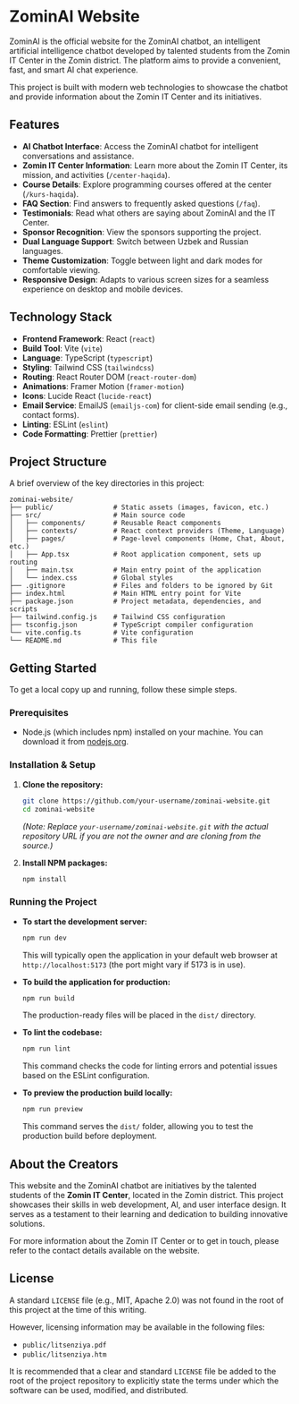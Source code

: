 # ZominAI Website

ZominAI is the official website for the ZominAI chatbot, an intelligent artificial intelligence chatbot developed by talented students from the Zomin IT Center in the Zomin district. The platform aims to provide a convenient, fast, and smart AI chat experience.

This project is built with modern web technologies to showcase the chatbot and provide information about the Zomin IT Center and its initiatives.

## Features

*   **AI Chatbot Interface**: Access the ZominAI chatbot for intelligent conversations and assistance.
*   **Zomin IT Center Information**: Learn more about the Zomin IT Center, its mission, and activities (`/center-haqida`).
*   **Course Details**: Explore programming courses offered at the center (`/kurs-haqida`).
*   **FAQ Section**: Find answers to frequently asked questions (`/faq`).
*   **Testimonials**: Read what others are saying about ZominAI and the IT Center.
*   **Sponsor Recognition**: View the sponsors supporting the project.
*   **Dual Language Support**: Switch between Uzbek and Russian languages.
*   **Theme Customization**: Toggle between light and dark modes for comfortable viewing.
*   **Responsive Design**: Adapts to various screen sizes for a seamless experience on desktop and mobile devices.

## Technology Stack

*   **Frontend Framework**: React (`react`)
*   **Build Tool**: Vite (`vite`)
*   **Language**: TypeScript (`typescript`)
*   **Styling**: Tailwind CSS (`tailwindcss`)
*   **Routing**: React Router DOM (`react-router-dom`)
*   **Animations**: Framer Motion (`framer-motion`)
*   **Icons**: Lucide React (`lucide-react`)
*   **Email Service**: EmailJS (`emailjs-com`) for client-side email sending (e.g., contact forms).
*   **Linting**: ESLint (`eslint`)
*   **Code Formatting**: Prettier (`prettier`)

## Project Structure

A brief overview of the key directories in this project:

```
zominai-website/
├── public/               # Static assets (images, favicon, etc.)
├── src/                  # Main source code
│   ├── components/       # Reusable React components
│   ├── contexts/         # React context providers (Theme, Language)
│   ├── pages/            # Page-level components (Home, Chat, About, etc.)
│   ├── App.tsx           # Root application component, sets up routing
│   ├── main.tsx          # Main entry point of the application
│   └── index.css         # Global styles
├── .gitignore            # Files and folders to be ignored by Git
├── index.html            # Main HTML entry point for Vite
├── package.json          # Project metadata, dependencies, and scripts
├── tailwind.config.js    # Tailwind CSS configuration
├── tsconfig.json         # TypeScript compiler configuration
└── vite.config.ts        # Vite configuration
└── README.md             # This file
```

## Getting Started

To get a local copy up and running, follow these simple steps.

### Prerequisites

*   Node.js (which includes npm) installed on your machine. You can download it from [nodejs.org](https://nodejs.org/).

### Installation & Setup

1.  **Clone the repository:**
    ```sh
    git clone https://github.com/your-username/zominai-website.git
    cd zominai-website
    ```
    *(Note: Replace `your-username/zominai-website.git` with the actual repository URL if you are not the owner and are cloning from the source.)*

2.  **Install NPM packages:**
    ```sh
    npm install
    ```

### Running the Project

*   **To start the development server:**
    ```sh
    npm run dev
    ```
    This will typically open the application in your default web browser at `http://localhost:5173` (the port might vary if 5173 is in use).

*   **To build the application for production:**
    ```sh
    npm run build
    ```
    The production-ready files will be placed in the `dist/` directory.

*   **To lint the codebase:**
    ```sh
    npm run lint
    ```
    This command checks the code for linting errors and potential issues based on the ESLint configuration.

*   **To preview the production build locally:**
    ```sh
    npm run preview
    ```
    This command serves the `dist/` folder, allowing you to test the production build before deployment.

## About the Creators

This website and the ZominAI chatbot are initiatives by the talented students of the **Zomin IT Center**, located in the Zomin district. This project showcases their skills in web development, AI, and user interface design. It serves as a testament to their learning and dedication to building innovative solutions.

For more information about the Zomin IT Center or to get in touch, please refer to the contact details available on the website.

## License

A standard `LICENSE` file (e.g., MIT, Apache 2.0) was not found in the root of this project at the time of this writing.

However, licensing information may be available in the following files:
*   `public/litsenziya.pdf`
*   `public/litsenziya.htm`

It is recommended that a clear and standard `LICENSE` file be added to the root of the project repository to explicitly state the terms under which the software can be used, modified, and distributed.
